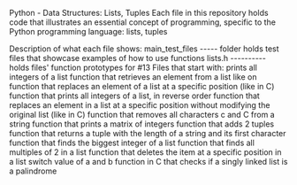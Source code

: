 Python - Data Structures: Lists, Tuples
Each file in this repository holds code that illustrates an essential concept of programming, specific to the Python programming language: lists, tuples

Description of what each file shows:
main_test_files ----- folder holds test files that showcase examples of how to use functions
lists.h ---------- holds files' function prototypes for #13
Files that start with:
prints all integers of a list
function that retrieves an element from a list like on
function that replaces an element of a list at a specific position (like in C)
function that prints all integers of a list, in reverse order
function that replaces an element in a list at a specific position without modifying the original list (like in C)
function that removes all characters c and C from a string
function that prints a matrix of integers
function that adds 2 tuples
function that returns a tuple with the length of a string and its first character
function that finds the biggest integer of a list
function that finds all multiples of 2 in a list
function that deletes the item at a specific position in a list
switch value of a and b
function in C that checks if a singly linked list is a palindrome

